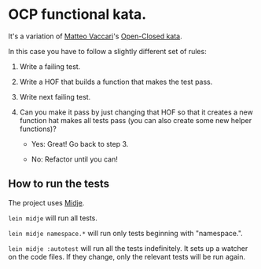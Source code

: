# OCP functional kata.

It's a variation of [Matteo Vaccari](http://matteo.vaccari.name/blog/)'s [Open-Closed kata](http://matteo.vaccari.name/blog/archives/293).

In this case you have to follow a slightly different set of rules:

1. Write a failing test.

2. Write a HOF that builds a function that makes the test pass.

3. Write next failing test.

4. Can you make it pass by just changing that HOF so that it creates a new function
<brt>hat makes all tests pass
(you can also create some new helper functions)?

    - Yes: Great! Go back to step 3.

    - No: Refactor until you can!


## How to run the tests
The project uses [Midje](https://github.com/marick/Midje/).

`lein midje` will run all tests.

`lein midje namespace.*` will run only tests beginning with "namespace.".

`lein midje :autotest` will run all the tests indefinitely. It sets up a
watcher on the code files. If they change, only the relevant tests will be
run again.
